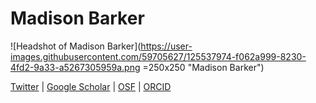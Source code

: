 
# Madison Barker

![Headshot of Madison Barker](https://user-images.githubusercontent.com/59705627/125537974-f062a999-8230-4fd2-9a33-a5267305959a.png =250x250 "Madison Barker")

[Twitter](https://twitter.com/mbarkyy) | [Google Scholar](https://scholar.google.com/citations?user=Z3Gy3LsAAAAJ&hl=en&oi=ao) | [OSF](osf.io/cqmbu) | [ORCID](https://orcid.org/0000-0002-5430-307X)
